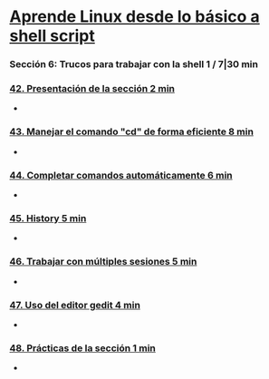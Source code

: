 # [Aprende Linux desde lo básico a shell script](https://www.udemy.com/course/aprende-linux-desde-cero-hasta-programar-en-shell-script/learn/lecture/13225926#overview)

### Sección 6: Trucos para trabajar con la shell 1 / 7|30 min
### [42. Presentación de la sección 2 min]()
-
### [43. Manejar el comando "cd" de forma eficiente 8 min]()
-
### [44. Completar comandos automáticamente 6 min]()
-
### [45. History 5 min]()
-
### [46. Trabajar con múltiples sesiones 5 min]()
-
### [47. Uso del editor gedit 4 min]()
-
### [48. Prácticas de la sección 1 min]()
-
